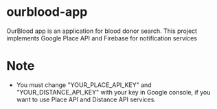 # ourblood-app
OurBlood app is an application for blood donor search. This project implements Google Place API and Firebase for notification services

# Note
- You must change "YOUR_PLACE_API_KEY" and "YOUR_DISTANCE_API_KEY" with your key in Google console, if you want to use Place API and Distance API services.
